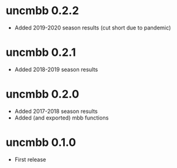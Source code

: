 

# uncmbb 0.2.2

- Added 2019-2020 season results (cut short due to pandemic)

# uncmbb 0.2.1

- Added 2018-2019 season results

# uncmbb 0.2.0

- Added 2017-2018 season results
- Added (and exported) mbb functions

# uncmbb 0.1.0

- First release
